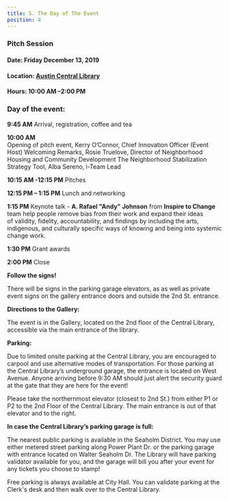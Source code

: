 ```yaml
---
title: 5. The Day of The Event 
position: 4
---
```


### Pitch Session  
#### Date: Friday December 13, 2019 
#### Location: [Austin Central Library](https://goo.gl/maps/ERvKG8ofDHbj2VzR9)
#### Hours: 10:00 AM –2:00 PM 

### Day of the event:

**9:45 AM** Arrival, registration, coffee and tea

**10:00 AM**	
Opening of pitch event, Kerry O’Connor, Chief Innovation Officer (Event Host)
Welcoming Remarks, Rosie Truelove, Director of Neighborhood Housing and Community Development
The Neighborhood Stabilization Strategy Tool, Alba Sereno, i-Team Lead

**10:15 AM -12:15 PM** Pitches

**12:15 PM – 1:15 PM** Lunch and networking

**1:15 PM** Keynote talk - **A. Rafael "Andy" Johnson** from **Inspire to Change** team help people remove bias from their work and expand their ideas of validity, fidelity, accountability, and findings by including the arts, indigenous, and culturally specific ways of knowing and being into systemic change work.


**1:30 PM** Grant awards

**2:00 PM** Close


**Follow the signs!** 

There will be signs in the parking garage elevators, as as well as private event signs on the gallery entrance doors and outside the 2nd St. entrance. 

**Directions to the Gallery:**

The event is in the Gallery, located on the 2nd floor of the Central Library, accessible via the main entrance of the library. 

**Parking:**

Due to limited onsite parking at the Central Library, you are encouraged to carpool and use alternative modes of transportation. For those parking at the Central Library’s underground garage, the entrance is located on West Avenue. Anyone arriving before 9:30 AM should just alert the security guard at the gate that they are here for the event!

Please take the northernmost elevator (closest to 2nd St.) from either P1 or P2 to the 2nd Floor of the Central Library. The main entrance is out of that elevator and to the right.

**In case the Central Library’s parking garage is full:** 

The nearest public parking is available in the Seaholm District. You may use either metered street parking along Power Plant Dr. or the parking garage with entrance located on Walter Seaholm Dr. The Library will have  parking validator available for you, and the garage will bill you after your event for any tickets you choose to stamp!

Free parking is always available at City Hall. You can validate parking at the Clerk's desk and then walk over to the Central Library. 
